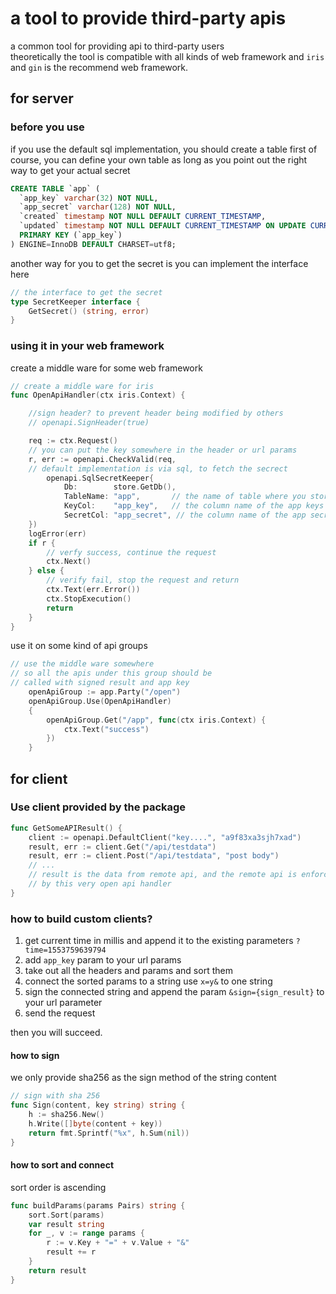 # a tool to provide third-party apis

a common tool for providing api to third-party users  
theoretically the tool is compatible with all kinds of web framework
and `iris` and `gin` is the recommend web framework.

## for server
### before you use
if you use the default sql implementation, you should create a table first
of course, you can define your own table as long as you point out the right
way to get your actual  secret
```sql
CREATE TABLE `app` (
  `app_key` varchar(32) NOT NULL,
  `app_secret` varchar(128) NOT NULL,
  `created` timestamp NOT NULL DEFAULT CURRENT_TIMESTAMP,
  `updated` timestamp NOT NULL DEFAULT CURRENT_TIMESTAMP ON UPDATE CURRENT_TIMESTAMP,
  PRIMARY KEY (`app_key`)
) ENGINE=InnoDB DEFAULT CHARSET=utf8;
```

another way for you to get the secret is you can implement the
interface here

```go
// the interface to get the secret
type SecretKeeper interface {
	GetSecret() (string, error)
}
```

### using it in your web framework
create a middle ware for some web framework
```go
// create a middle ware for iris
func OpenApiHandler(ctx iris.Context) {

    //sign header? to prevent header being modified by others
    // openapi.SignHeader(true)

	req := ctx.Request()
	// you can put the key somewhere in the header or url params
	r, err := openapi.CheckValid(req,
	// default implementation is via sql, to fetch the secrect
	    openapi.SqlSecretKeeper{
            Db:        store.GetDb(),
            TableName: "app",       // the name of table where you store all your app  keys and  secretcs
            KeyCol:    "app_key",   // the column name of the app keys
            SecretCol: "app_secret", // the column name of the app secrets
	})
	logError(err)
	if r {
	    // verfy success, continue the request
		ctx.Next()
	} else {
	    // verify fail, stop the request and return
		ctx.Text(err.Error())
		ctx.StopExecution()
		return
	}
}

```
use it on some kind of api groups
```go
// use the middle ware somewhere
// so all the apis under this group should be
// called with signed result and app key
	openApiGroup := app.Party("/open")
	openApiGroup.Use(OpenApiHandler)
	{
		openApiGroup.Get("/app", func(ctx iris.Context) {
			ctx.Text("success")
		})
	}
```

## for client
### Use client provided by the package 
```go
func GetSomeAPIResult() {
    client := openapi.DefaultClient("key....", "a9f83xa3sjh7xad")
    result, err := client.Get("/api/testdata")
    result, err := client.Post("/api/testdata", "post body")
    // ...
    // result is the data from remote api, and the remote api is enforced
    // by this very open api handler
}

```

### how to build custom clients?

1. get current time in millis and append it to the existing parameters `?time=1553759639794`
2. add `app_key`  param to your url params
3. take out all the headers and params and sort them
4. connect the sorted params to a string use `x=y&` to one string
5. sign the connected string and append the param `&sign={sign_result}` to your url parameter
6. send the request  

then you will succeed.

#### how to sign 
we only provide sha256 as the sign method of the string content
```go
// sign with sha 256
func Sign(content, key string) string {
	h := sha256.New()
	h.Write([]byte(content + key))
	return fmt.Sprintf("%x", h.Sum(nil))
}

```

#### how to sort and connect
sort order is ascending
```go
func buildParams(params Pairs) string {
	sort.Sort(params)
	var result string
	for _, v := range params {
		r := v.Key + "=" + v.Value + "&"
		result += r
	}
	return result
}
```
